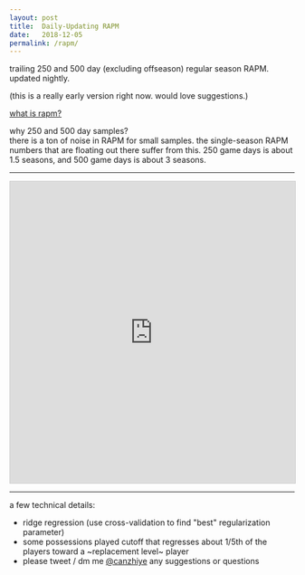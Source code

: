 ```yaml
---
layout: post
title:  Daily-Updating RAPM
date:   2018-12-05
permalink: /rapm/
---
```


trailing 250 and 500 day (excluding offseason) regular season RAPM. updated nightly. 

(this is a really early version right now. would love suggestions.)

[what is rapm?](https://www.google.com/search?q=rapm+nba+explanation&oq=rapm+nba+explanation)


why 250 and 500 day samples?    
there is a ton of noise in RAPM for small samples. the single-season RAPM numbers that are floating out there suffer from this. 250 game days is about 1.5 seasons, and 500 game days is about 3 seasons.

---

<iframe class="airtable-embed" src="https://airtable.com/embed/shrtSySuCWRS6qJLR?backgroundColor=blue" frameborder="0" onmousewheel="" width="100%" height="533" style="background: transparent; border: 1px solid #ccc;"></iframe>

---
a few technical details:

- ridge regression (use cross-validation to find "best" regularization parameter)
- some possessions played cutoff that regresses about 1/5th of the players toward a ~replacement level~ player
- please tweet / dm me [@canzhiye](https://twitter.com/canzhiye) any suggestions or questions
